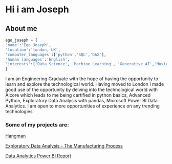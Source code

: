 # Hi i am Joseph 


## About me
```python
ego_joseph = {
'name':'Ego Joseph',
'location':'london, UK',
'computer_languages':['python','SQL','DAX'],
'human languages':'English',
'interests':['Data Science', 'Machine Learning', 'Generative AI','Musical Instrumentation'],
}
```
I am an Engineering Graduate with the hope of having the opportunity to learn and explore the technological world. Having moved to London I made good use of the opportunity by delving into the technological world with Aicore which leads to me being certified in python basics, Advanced Python, Exploratory Data Analysis with pandas, Microsoft Power BI Data Analytics. I am open to more opportunities of experience on any trending technologies

### Some of my projects are:
[Hangman](https://github.com/Egojoefavour/hangman263.git)

[Exploratory Data Analysis - The Manufacturing Process](https://github.com/Egojoefavour/exploratory-data-analysis---the-manufacturing-process15.git)

[Data Analytics Power BI Report](https://github.com/Egojoefavour/data-analytics-power-bi-report616.git)